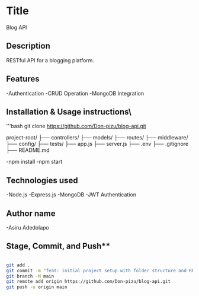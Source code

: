 # Title
Blog API

## Description
RESTful API for a blogging platform.

## Features
-Authentication
-CRUD Operation
-MongoDB Integration


## Installation & Usage instructions\
'''bash
git clone https://github.com/Don-pizu/blog-api.git

project-root/
├── controllers/
├── models/
├── routes/
├── middleware/
├── config/
├── tests/
├── app.js
├── server.js
├── .env
├── .gitignore
├── README.md

-npm install
-npm start

## Technologies used
-Node.js
-Express.js
-MongoDB
-JWT Authentication


## Author name

-Asiru Adedolapo

## Stage, Commit, and Push**

```bash

git add .
git commit -m "feat: initial project setup with folder structure and README"
git branch -M main
git remote add origin https://github.com/Don-pizu/blog-api.git
git push -u origin main

